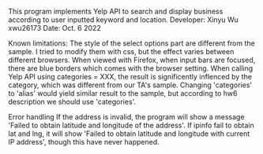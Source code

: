 This program implements Yelp API to search and display business according to user inputted keyword and location.
Developer: Xinyu Wu xwu26173
Date: Oct. 6 2022

Known limitations: 
	The style of the select options part are different from the sample. I tried to modify them with css, but the effect varies between different browsers.
	When viewed with Firefox, when input bars are focused, there are blue borders which comes with the browser setting.
	When calling Yelp API using categories = XXX, the result is significently inflenced by the category, which was different from our TA's sample. Changing 'categories' to 'alias' would yield similar result to the sample, but according to hw6 description we should use 'categories'.

Error handling
	If the address is invalid, the program will show a message 'Failed to obtain latitude and longitude of the address'.
	If ipinfo fail to obtain lat and lng, it will show 'Failed to obtain latitude and longitude with current IP address', though this have never happened.